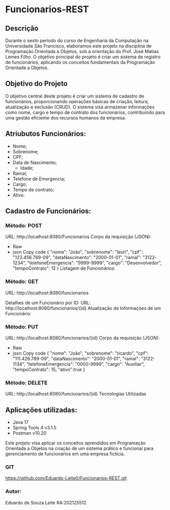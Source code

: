# Funcionarios-REST
## Descrição

Durante o sexto período do curso de Engenharia da Computação na Universidade São Francisco, elaboramos este projeto na disciplina de Programação Orientada a Objetos, sob a orientação do Prof. José Matias Lemes Filho. O objetivo principal do projeto é criar um sistema de registro de funcionários, aplicando os conceitos fundamentais da Programação Orientada a Objetos.

## Objetivo do Projeto

O objetivo central deste projeto é criar um sistema de cadastro de funcionários, proporcionando operações básicas de criação, leitura, atualização e exclusão (CRUD). O sistema visa armazenar informações como nome, cargo e tempo de contrato dos funcionários, contribuindo para uma gestão eficiente dos recursos humanos da empresa.

## Atriubutos Funcionários:
- Nome;
- Sobrenome;
- CPF;
- Data de Nascimento;
  - Idade;
- Ramal;
- Telefone de Emergencia;
- Cargo;
- Tempo de contrato;
- Ativo.
  
## Cadastro de Funcionários:

### Método: POST
URL: http://localhost:8080/Funcionarios
Corpo da requisição (JSON):
- Raw
- json
Copy code
{
  "nome": "João",
  "sobrenome": "leuri",
  "cpf": "123.456.789-09",
  "dataNascimento": "2000-01-01",
  "ramal": "3122-1234",
  "telefoneEmergencia": "9999-9999",
  "cargo": "Desenvolvedor",
  "tempoContrato": 12
}
Listagem de Funcionários:

### Método: GET
URL: http://localhost:8080/funcionarios

Detalhes de um Funcionário por ID:
URL: http://localhost:8080/funcionarios/{id}
Atualização de Informações de um Funcionário:

### Método: PUT
URL: http://localhost:8080/funcionarios/{id}
Corpo da requisição (JSON):
- Raw
- json
Copy code
{
  "nome": "João",
  "sobrenome": "ricardo",
  "cpf": "111.426.789-09",
  "dataNascimento": "2000-01-01",
  "ramal": "3122-1134",
  "telefoneEmergencia": "0000-9999",
  "cargo": "Auxiliar",
  "tempoContrato": 15,
  "ativo":true
}
### Método: DELETE
URL: http://localhost:8080/funcionarios/{id}
Tecnologias Utilizadas

## Aplicações utilizadas:
- Java 17 
- Spring Tools 4 v3.1.5 
- Postman v10.20 

Este projeto visa aplicar os conceitos aprendidos em Programação Orientada a Objetos na criação de um sistema prático e funcional para gerenciamento de funcionários em uma empresa fictícia.

### GIT
https://github.com/Eduardo-Leite0/Funcionarios-REST.git

### Autor:
Eduardo de Souza Leite RA:202125512
